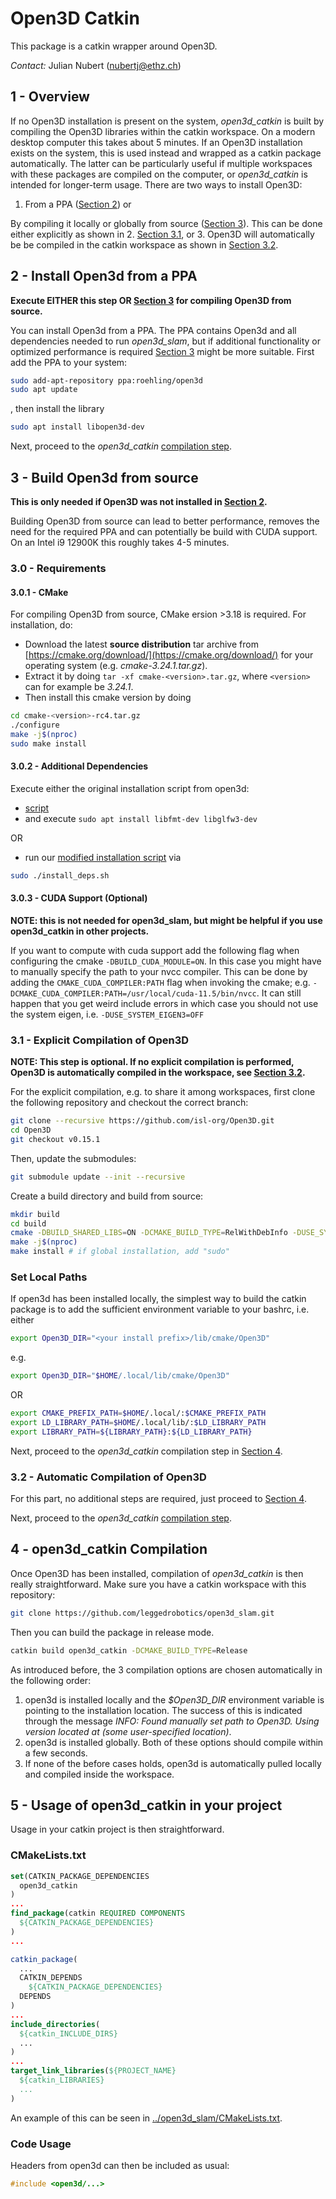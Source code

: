 # Open3D Catkin

This package is a catkin wrapper around Open3D.

*Contact:* Julian Nubert (nubertj@ethz.ch)

## 1 - Overview

If no Open3D installation is present on the system, *open3d_catkin* is built by compiling the Open3D libraries within the catkin workspace. On a modern desktop computer this takes about 5 minutes. 
If an Open3D installation exists on the system, this is used instead and wrapped as a catkin package automatically. The latter can be particularly useful if multiple workspaces with these packages are compiled on the computer, or *open3d_catkin* is intended for longer-term usage. There are two ways to install Open3D:
1. From a PPA ([Section 2](#ppa)) or

By compiling it locally or globally from source ([Section 3](#from_source)). This can be done either explicitly as shown in
2. [Section 3.1](#explicit_compilation), or
3. Open3D will automatically be be compiled in the catkin workspace as shown in [Section 3.2](#automatic_compilation).

<a name="ppa"></a>
## 2 - Install Open3d from a PPA

**Execute EITHER this step OR [Section 3](#from_source) for compiling Open3D from source.**

You can install Open3d from a PPA. The PPA contains Open3d and all dependencies needed to run *open3d_slam*, but if additional functionality or optimized performance is required [Section 3](#from_source) might be more suitable.
First add the PPA to your system:
```bash
sudo add-apt-repository ppa:roehling/open3d
sudo apt update
```
, then install the library
```bash
sudo apt install libopen3d-dev
```

Next, proceed to the *open3d_catkin* [compilation step](#catkin_compilation).

<a name="from_source"></a>
## 3 - Build Open3d from source

**This is only needed if Open3D was not installed in [Section 2](#ppa).**

Building Open3D from source can lead to better performance, removes the need for the required PPA and can potentially be build with CUDA support. On an Intel i9 12900K this roughly takes 4-5 minutes.

<a name="requirements"></a>
### 3.0 - Requirements

<a name="CMake"></a>
#### 3.0.1 - CMake

For compiling Open3D from source, CMake ersion >3.18 is required.
For installation, do:
* Download the latest **source distribution** tar archive from [https://cmake.org/download/](https://cmake.org/download/) for your operating system (e.g. _cmake-3.24.1.tar.gz_).
* Extract it by doing ```tar -xf cmake-<version>.tar.gz```, where ```<version>``` can for example be _3.24.1_.
* Then install this cmake version by doing
```bash
cd cmake-<version>-rc4.tar.gz
./configure
make -j$(nproc)
sudo make install
```

#### 3.0.2 - Additional Dependencies
Execute either the original installation script from open3d:
* [script](https://github.com/isl-org/Open3D/blob/v0.15.1/util/install_deps_ubuntu.sh)
* and execute `sudo apt install libfmt-dev libglfw3-dev`

OR
* run our [modified installation script](https://github.com/leggedrobotics/open3d_slam/blob/master/open3d_catkin/install_deps.sh) via
```bash
sudo ./install_deps.sh
```

#### 3.0.3 - CUDA Support (Optional)
**NOTE: this is not needed for open3d_slam, but might be helpful if you use open3d_catkin in other projects.**

If you want to compute with cuda support add the following flag when configuring the cmake `-DBUILD_CUDA_MODULE=ON`. In this case you might have to manually specify the path to your nvcc compiler.
This can be done by adding the `CMAKE_CUDA_COMPILER:PATH` flag when invoking the cmake; e.g. `-DCMAKE_CUDA_COMPILER:PATH=/usr/local/cuda-11.5/bin/nvcc`. It can still happen that you get weird include errors in which case you should not use the system eigen, i.e. `-DUSE_SYSTEM_EIGEN3=OFF` 


<a name="explicit_compilation"></a>
### 3.1 - Explicit Compilation of Open3D

**NOTE: This step is optional. If no explicit compilation is performed, Open3D is automatically compiled in the workspace, see [Section 3.2](#automatic_compilation).**

For the explicit compilation, e.g. to share it among workspaces, first clone the following repository and checkout the correct branch:  
```bash
git clone --recursive https://github.com/isl-org/Open3D.git
cd Open3D
git checkout v0.15.1
```

Then, update the submodules:
```bash
git submodule update --init --recursive
```

Create a build directory and build from source:
```bash   
mkdir build
cd build 
cmake -DBUILD_SHARED_LIBS=ON -DCMAKE_BUILD_TYPE=RelWithDebInfo -DUSE_SYSTEM_EIGEN3=OFF -DGLIBCXX_USE_CXX11_ABI=ON -DBUILD_PYTHON_MODULE=OFF -DCMAKE_INSTALL_PREFIX:PATH=${HOME}/.local .. # If global install is desired, remove the -DCMAKE_INSTALL_PREFIX-var
make -j$(nproc)
make install # if global installation, add "sudo"
```

### Set Local Paths
If open3d has been installed locally, the simplest way to build the catkin package is to add the sufficient environment variable to your bashrc, i.e. either
```bash
export Open3D_DIR="<your install prefix>/lib/cmake/Open3D"
```
e.g.
```bash 
export Open3D_DIR="$HOME/.local/lib/cmake/Open3D"
```
OR
```bash
export CMAKE_PREFIX_PATH=$HOME/.local/:$CMAKE_PREFIX_PATH
export LD_LIBRARY_PATH=$HOME/.local/lib/:$LD_LIBRARY_PATH
export LIBRARY_PATH=${LIBRARY_PATH}:${LD_LIBRARY_PATH}
```

Next, proceed to the *open3d_catkin* compilation step in [Section 4](#catkin_compilation).

<a name="automatic_compilation"></a>
### 3.2 - Automatic Compilation of Open3D
For this part, no additional steps are required, just proceed to [Section 4](#compilation).

Next, proceed to the *open3d_catkin* [compilation step](#catkin_compilation).

<a name="catkin_compilation"></a>
## 4 - open3d_catkin Compilation
Once Open3D has been installed, compilation of *open3d_catkin* is then really straightforward.
Make sure you have a catkin workspace with this repository:
```bash
git clone https://github.com/leggedrobotics/open3d_slam.git
```
Then you can build the package in release mode.
```bash
catkin build open3d_catkin -DCMAKE_BUILD_TYPE=Release
```
As introduced before, the 3 compilation options are chosen automatically in the following order:
1. open3d is installed locally and the *$Open3D_DIR* environment variable is pointing to the installation location. The success of this is indicated through the message *INFO: Found manually set path to Open3D. Using version located at (some user-specified location)*.
2. open3d is installed globally.
Both of these options should compile within a few seconds.
3. If none of the before cases holds, open3d is automatically pulled locally and compiled inside the workspace.

## 5 - Usage of open3d_catkin in your project
Usage in your catkin project is then straightforward.

### CMakeLists.txt
```cmake
set(CATKIN_PACKAGE_DEPENDENCIES
  open3d_catkin
)
...
find_package(catkin REQUIRED COMPONENTS
  ${CATKIN_PACKAGE_DEPENDENCIES}
)
...

catkin_package(
  ...
  CATKIN_DEPENDS
    ${CATKIN_PACKAGE_DEPENDENCIES}
  DEPENDS 
)
...
include_directories(
  ${catkin_INCLUDE_DIRS}
  ...
)
...
target_link_libraries(${PROJECT_NAME}
  ${catkin_LIBRARIES}
  ...
)

```

An example of this can be seen in [../open3d_slam/CMakeLists.txt](https://github.com/leggedrobotics/open3d_slam/blob/dev/ej/open3d_slam/CMakeLists.txt).

### Code Usage
Headers from open3d can then be included as usual:
```cpp
#include <open3d/...>
```
